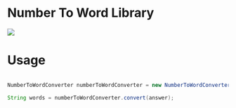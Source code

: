 # Number To Word Library



[![](https://jitpack.io/v/kaustubhk24/NumberToWords-Library.svg)](https://jitpack.io/#kaustubhk24/NumberToWords-Library)

# Usage 

```java

NumberToWordConverter numberToWordConverter = new NumberToWordConverter();

String words = numberToWordConverter.convert(answer);


```
